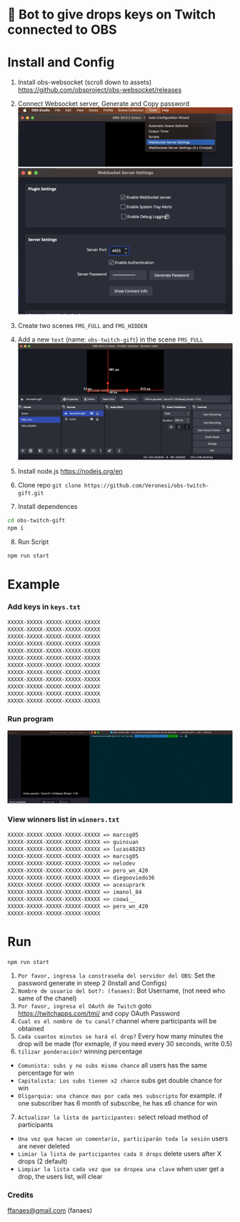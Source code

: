 # 🎁 Bot to give drops keys on Twitch connected to OBS

# Install and Config 
1. Install obs-websocket (scroll down to assets) https://github.com/obsproject/obs-websocket/releases
2. Connect Websocket server, Generate and Copy password
![websocket server](https://github.com/Veronesi/obs-twitch-gift/blob/main/docs/images/websocket-server.png)
![obs config](https://github.com/Veronesi/obs-twitch-gift/blob/main/docs/images/obs-config.png)

3. Create two scenes `FMS_FULL` and `FMS_HIDDEN`
4. Add a new `text` (name: `obs-twitch-gift`) in the scene `FMS_FULL`
![create scenes](https://github.com/Veronesi/obs-twitch-gift/blob/main/docs/images/create-scenes.png)
5. Install node.js https://nodejs.org/en
6. Clone repo `git clone https://github.com/Veronesi/obs-twitch-gift.git`
7. Install dependences 
```bash
cd obs-twitch-gift
npm i
```
8. Run Script
```bash
npm run start
```

# Example
### Add keys in `keys.txt`
```
XXXXX-XXXXX-XXXXX-XXXXX-XXXXX
XXXXX-XXXXX-XXXXX-XXXXX-XXXXX
XXXXX-XXXXX-XXXXX-XXXXX-XXXXX
XXXXX-XXXXX-XXXXX-XXXXX-XXXXX
XXXXX-XXXXX-XXXXX-XXXXX-XXXXX
XXXXX-XXXXX-XXXXX-XXXXX-XXXXX
XXXXX-XXXXX-XXXXX-XXXXX-XXXXX
XXXXX-XXXXX-XXXXX-XXXXX-XXXXX
XXXXX-XXXXX-XXXXX-XXXXX-XXXXX
XXXXX-XXXXX-XXXXX-XXXXX-XXXXX
XXXXX-XXXXX-XXXXX-XXXXX-XXXXX
XXXXX-XXXXX-XXXXX-XXXXX-XXXXX
```
### Run program
![example run program](https://github.com/Veronesi/obs-twitch-gift/blob/main/docs/images/example.gif)

### View winners list in `winners.txt`
```
XXXXX-XXXXX-XXXXX-XXXXX-XXXXX => marcsg05
XXXXX-XXXXX-XXXXX-XXXXX-XXXXX => guinsuan
XXXXX-XXXXX-XXXXX-XXXXX-XXXXX => lucas48283
XXXXX-XXXXX-XXXXX-XXXXX-XXXXX => marcsg05
XXXXX-XXXXX-XXXXX-XXXXX-XXXXX => nelodev
XXXXX-XXXXX-XXXXX-XXXXX-XXXXX => pero_wn_420
XXXXX-XXXXX-XXXXX-XXXXX-XXXXX => diegooviedo36
XXXXX-XXXXX-XXXXX-XXXXX-XXXXX => acesuprark
XXXXX-XXXXX-XXXXX-XXXXX-XXXXX => imanol_84
XXXXX-XXXXX-XXXXX-XXXXX-XXXXX => coowi__
XXXXX-XXXXX-XXXXX-XXXXX-XXXXX => pero_wn_420
XXXXX-XXXXX-XXXXX-XXXXX-XXXXX
```

# Run
`npm run start`
1. `Por favor, ingresa la constraseña del servidor del OBS`: Set the password generate in steep 2 (Install and Configs)
2. `Nombre de usuario del bot?: (fanaes)`: Bot Username, (not need who same of the chanel) 
3. `Por favor, ingresa el OAuth de Twitch` goto https://twitchapps.com/tmi/ and copy OAuth Password
4. `Cual es el nombre de tu canal?` channel where participants will be obtained
5. `Cada cuantos minutos se hará el drop?` Every how many minutes the drop will be made (for exmaple, if you need every 30 seconds, write 0.5) 
6. `tilizar ponderación?` winning percentage
- `Comunista: subs y no subs misma chance` all users has the same percentage for win
- `Capitalista: Los subs tienen x2 chance` subs get double chance for win
- `Oligarquia: una chance mas por cada mes subscripto` for example. if one subscriber has 6 month of subscribe, he has x6 chance for win
7. `Actualizar la lista de participantes:` select reload method of participants
- `Una vez que hacen un comentario, participarán toda la sesión` users are never deleted
- `Limiar la lista de participantes cada X drops` delete users after X drops (2 default)
- `Limpiar la lista cada vez que se dropea una clave` when user get a drop, the users list, will clear

### Credits
ffanaes@gmail.com (fanaes)
